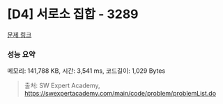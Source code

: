 # [D4] 서로소 집합 - 3289 

[문제 링크](https://swexpertacademy.com/main/code/problem/problemDetail.do?contestProbId=AWBJKA6qr2oDFAWr) 

### 성능 요약

메모리: 141,788 KB, 시간: 3,541 ms, 코드길이: 1,029 Bytes



> 출처: SW Expert Academy, https://swexpertacademy.com/main/code/problem/problemList.do